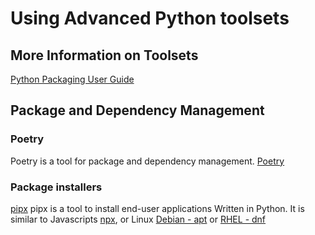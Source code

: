 # Using Advanced Python toolsets

## More Information on Toolsets

[Python Packaging User Guide](https://packaging.python.org/en/latest/overview/)

## Package and Dependency Management

### Poetry

Poetry is a tool for package and dependency management.
[Poetry](https://python-poetry.org/)

### Package installers

[pipx](https://pipx.pypa.io/stable/)
pipx is a tool to install end-user applications Written in Python. It is similar to Javascripts [npx](https://medium.com/@maybekatz/introducing-npx-an-npm-package-runner-55f7d4bd282b), or Linux [Debian - apt](https://wiki.debian.org/Apt) or [RHEL - dnf](https://en.wikipedia.org/wiki/DNF_(software))